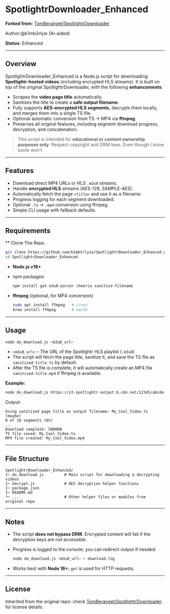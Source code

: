 # SpotlightrDownloader\_Enhanced

**Forked from:** [TomBeranget/SpotlightrDownloader](https://github.com/TomBeranget/SpotlightrDownloader)

Author:@k1mb3rlyie (AI-aided)

**Status:** Enhanced

---

## Overview

SpotlightrDownloader\_Enhanced is a Node.js script for downloading **Spotlightr-hosted videos** (including encrypted HLS streams). It is built on top of the original SpotlightrDownloader, with the following **enhancements**:

* Scrapes the **video page title** automatically.
* Sanitizes the title to create a **safe output filename**.
* Fully supports **AES-encrypted HLS segments**, decrypts them locally, and merges them into a single TS file.
* Optional automatic conversion from TS → MP4 via **ffmpeg**.
* Preserves all original features, including segment download progress, decryption, and concatenation.

> This script is intended for **educational or content ownership purposes only**. Respect copyright and DRM laws. Even though I know some won't

---

## Features

* Download direct MP4 URLs or HLS `.m3u8` streams.
* Handle **encrypted HLS** streams (AES-128, SAMPLE-AES).
* Automatically fetch the page `<title>` and use it as a filename.
* Progress logging for each segment downloaded.
* Optional `.ts` → `.mp4` conversion using ffmpeg.
* Simple CLI usage with fallback defaults.

---

## Requirements
** Clone The Repo  

``` bash
git clone https://github.com/k1mb3rlyie/SpotlightrDownloader_Enhanced.git
cd SpotlightrDownloader_Enhanced
```

* **Node.js v18+**
* npm packages:

  ```bash
  npm install got m3u8-parser cheerio sanitize-filename
  ```
* **ffmpeg** (optional, for MP4 conversion)

  ```bash
  sudo apt install ffmpeg   # Linux
  brew install ffmpeg       # macOS
  ```

---

## Usage

```bash
node do_download.js <m3u8_url>
```

* `<m3u8_url>` – The URL of the Spotlightr HLS playlist (`.m3u8`)
* The script will fetch the page title, sanitize it, and save the TS file as `sanitized-title.ts` by default.
* After the TS file is complete, it will automatically create an MP4 file `sanitized-title.mp4` if ffmpeg is available.

**Example:**

```bash
node do_download.js https://s3-spotlightr-output.b-cdn.net/12345/abcde-720-e.m3u8
```

Output:

```
Using sanitized page title as output filename: My_Cool_Video.ts (maybe)
0 of 10 segments (0%)
...
Download complete: 5000KB
TS file saved: My_Cool_Video.ts
MP4 file created: My_Cool_Video.mp4
```

---

## File Structure

```
SpotlightrDownloader_Enhanced/
├─ do_download.js         # Main script for downloading & decrypting videos
├─ decrypt.js             # AES decryption helper functions
├─ package.json
├─ README.md
└─ ...                    # Other helper files or modules from original repo
```

---

## Notes

* The script **does not bypass DRM**. Encrypted content will fail if the decryption keys are not accessible.
* Progress is logged to the console; you can redirect output if needed:

  ```bash
  node do_download.js <m3u8_url> > download.log
  ```
* Works best with **Node 18+**; `got` is used for HTTP requests.

---

## License

Inherited from the original repo: check [TomBeranget/SpotlightrDownloader](https://github.com/TomBeranget/SpotlightrDownloader) for license details.
